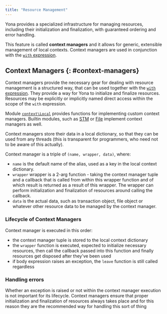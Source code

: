 ```yaml
---
title: "Resource Management"
---
```


Yona provides a specialized infrastructure for managing resources, including their initialization and finalization, with guaranteed ordering and error handling.

This feature is called **context managers** and it allows for generic, extensible management of local contexts. Context managers are used in conjunction with the [`with` expression](/syntax#with-expression).

## Context Managers  {: #context-managers}
Context managers provide the necessary gear for dealing with resource management is a structured way, that can be used together with the [`with` expression](/syntax#with-expression).
They provide a way for Yona to initialize and finalize resources. Resources may be explicitly or implicitly named direct access within the scope of the `with` expression.

Module [`context\Local`](/stdlib/context/local) provides functions for implementing custom context managers. Builtin modules, such as [STM](/stdlib/stm) or [File](/stdlib/file) implement context managers as well.

Context managers store their data in a local dictionary, so that they can be used from any threads (this is transparent for programmers, who need not to be aware of this actually).

Context manager is a triple of `(name, wrapper, data)`, where:

* `name` is the default name of the alias, used as a key in the local context dictionary.
* `wrapper` wrapper is a 2-arg function - taking the context manager tuple and a callback that is called from within this wrapper function and of which result is returned as a result of this wrapper. The wrapper can perform initialization and finalization of resources around calling the callback.
* `data` is the actual data, such as transaction object, file object or whatever other resource data to be managed by the context manager.

### Lifecycle of Context Managers
Context manager is executed in this order:

* the context manager tuple is stored to the local context dictionary
* the `wrapper` function is executed, expected to initialize necessary resources, then call the callback passed into this function and finally resources get disposed after they've been used
* if body expression raises an exception, the `leave` function is still called regardless

### Handling errors
Whether an exception is raised or not within the context manager execution is not important for its lifecycle. Context managers ensure that proper initialization and finalization of resources always takes place and for this reason they are the recommended way for handling this sort of thing
